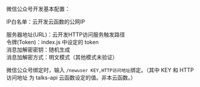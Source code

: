 微信公众号开发基本配置：

IP白名单：云开发云函数的公网IP

服务器地址(URL)：云开发HTTP访问服务触发路径  
令牌(Token)：index.js 中设定的 token  
消息加解密密钥：随机生成  
消息加解密方式：明文模式（其他模式未验证）  

微信公众号绑定时，输入 `/newuser KEY,HTTP访问地址`绑定。（其中 KEY 和 HTTP访问地址 为 talks-api 云函数设定的值。非本云函数。）